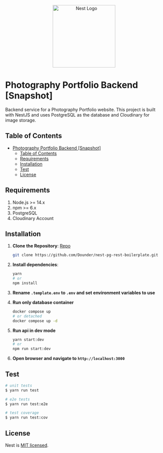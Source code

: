<p align="center">
  <a href="http://nestjs.com/" target="blank"><img src="https://nestjs.com/img/logo-small.svg" width="200" alt="Nest Logo" /></a>
</p>

# Photography Portfolio Backend [Snapshot]

Backend service for a Photography Portfolio website. This project is built with NestJS and uses PostgreSQL as the database and Cloudinary for image storage.

## Table of Contents

- [Photography Portfolio Backend \[Snapshot\]](#photography-portfolio-backend-snapshot)
  - [Table of Contents](#table-of-contents)
  - [Requirements](#requirements)
  - [Installation](#installation)
  - [Test](#test)
  - [License](#license)

## Requirements

1. Node.js >= 14.x
2. npm >= 6.x
3. PostgreSQL
4. Cloudinary Account

## Installation

1. **Clone the Repository**: [Repo](https://github.com/Dounder/nest-pg-rest-boilerplate.git)

   ```bash
   git clone https://github.com/Dounder/nest-pg-rest-boilerplate.git
   ```

2. **Install dependencies**:

   ```bash
   yarn
   # or
   npm install

   ```

3. **Rename `.template.env` to `.env` and set environment variables to use**
4. **Run only database container**

   ```bash
   docker compose up
   # or detached
   docker compose up -d
   ```

5. **Run api in dev mode**

   ```bash
   yarn start:dev
   # or
   npm run start:dev
   ```

6. **Open browser and navigate to `http://localhost:3000`**

## Test

```bash
# unit tests
$ yarn run test

# e2e tests
$ yarn run test:e2e

# test coverage
$ yarn run test:cov
```

## License

Nest is [MIT licensed](LICENSE).

